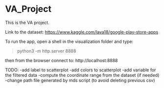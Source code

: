 # VA_Project
This is the VA project.

Link to the dataset:
https://www.kaggle.com/lava18/google-play-store-apps

To run the app, open a shell in the visualization folder and type:
> python3 -m http.server 8888

then from the browser connect to: http://localhost:8888

TODO:
-add label to scatterplot
-add colors to scatterplot
-add variable for the filtered data
-compute the coordinate range from the dataset (if needed)
-change path file generated by mds script (to avoid deleting previous csv)
